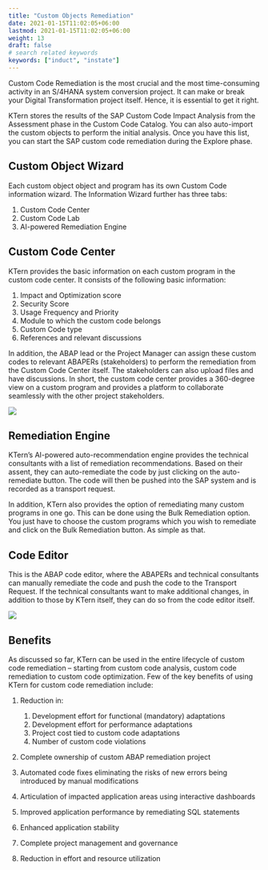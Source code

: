 ```yaml
---
title: "Custom Objects Remediation"
date: 2021-01-15T11:02:05+06:00
lastmod: 2021-01-15T11:02:05+06:00
weight: 13
draft: false
# search related keywords
keywords: ["induct", "instate"]
---
```



Custom Code Remediation is the most crucial and the most time-consuming activity in an S/4HANA system conversion project. It can make or break your Digital Transformation project itself. Hence, it is essential to get it right.

KTern stores the results of the SAP Custom Code Impact Analysis from the Assessment phase in the Custom Code Catalog. You can also auto-import the custom objects to perform the initial analysis. Once you have this list, you can start the SAP custom code remediation during the Explore phase.

## Custom Object Wizard

Each custom object object and program has its own Custom Code information wizard. The Information Wizard further has three tabs:

1. Custom Code Center
2. Custom Code Lab
3. AI-powered Remediation Engine

## Custom Code Center

KTern provides the basic information on each custom program in the custom code center. It consists of the following basic information:

1. Impact and Optimization score
2. Security Score
3. Usage Frequency and Priority
4. Module to which the custom code belongs
5. Custom Code type
6. References and relevant discussions

In addition, the ABAP lead or the Project Manager can assign these custom codes to relevant ABAPERs (stakeholders) to perform the remediation from the Custom Code Center itself. The stakeholders can also upload files and have discussions. In short, the custom code center provides a 360-degree view on a custom program and provides a platform to collaborate seamlessly with the other project stakeholders.

![](https://storage.googleapis.com/ktern-docs-files/remediation-1.png)

## Remediation Engine

KTern’s AI-powered auto-recommendation engine provides the technical consultants with a list of remediation recommendations. Based on their assent, they can auto-remediate the code by just clicking on the auto-remediate button. The code will then be pushed into the SAP system and is recorded as a transport request.

In addition, KTern also provides the option of remediating many custom programs in one go. This can be done using the Bulk Remediation option. You just have to choose the custom programs which you wish to remediate and click on the Bulk Remediation button. As simple as that.

## Code Editor

This is the ABAP code editor, where the ABAPERs and technical consultants can manually remediate the code and push the code to the Transport Request. If the technical consultants want to make additional changes, in addition to those by KTern itself, they can do so from the code editor itself.

![](https://storage.googleapis.com/ktern-docs-files/code-editor.png)

## Benefits

As discussed so far, KTern can be used in the entire lifecycle of custom code remediation – starting from custom code analysis, custom code remediation to custom code optimization. Few of the key benefits of using KTern for custom code remediation include:

1. Reduction in:

   1. Development effort for functional (mandatory) adaptations
   2. Development effort for performance adaptations
   3. Project cost tied to custom code adaptations
   4. Number of custom code violations

2. Complete ownership of custom ABAP remediation project
3. Automated code fixes eliminating the risks of new errors being introduced by manual modifications
4. Articulation of impacted application areas using interactive dashboards
5. Improved application performance by remediating SQL statements
6. Enhanced application stability
7. Complete project management and governance
8. Reduction in effort and resource utilization

